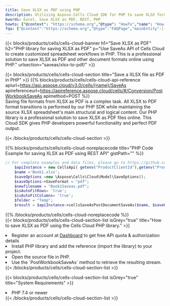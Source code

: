 ```yaml
---
title: Save XLSX as PDF using PHP 
description: Utilizing Aspose.Cells Cloud SDK for PHP to save XLSX format file as PDF format file. 
kwords: Excel, Save XLSX as PDF, REST, PHP
howto: {"@context": "https://schema.org","@type": "HowTo","name": "How to save XLSX as PDF using the Cells Cloud PHP library.","description": "How to save XLSX as PDF using the Cells Cloud PHP library.","image": {"@type": "ImageObject"},"url": "/php/saveas/xlsx-to-pdf/","step": [{ "@type": "HowToStep","name": "How to save XLSX as PDF using the Cells Cloud PHP library. step 1", "image": {"@type": "ImageObject",},"url": "/php/saveas/xlsx-to-pdf/","text": "Register an account at <a href='https://dashboard.aspose.cloud/'>Dashboard</a> to get free API quota & authorization details",},{ "@type": "HowToStep","name": "How to save XLSX as PDF using the Cells Cloud PHP library. step 1", "image": {"@type": "ImageObject",},"url": "/php/saveas/xlsx-to-pdf/","text": "Install PHP library and add the reference (import the library) to your project.",},{ "@type": "HowToStep","name": "How to save XLSX as PDF using the Cells Cloud PHP library. step 1", "image": {"@type": "ImageObject",},"url": "/php/saveas/xlsx-to-pdf/","text": "Open the source file in PHP.",},{ "@type": "HowToStep","name": "How to save XLSX as PDF using the Cells Cloud PHP library. step 1", "image": {"@type": "ImageObject",},"url": "/php/saveas/xlsx-to-pdf/","text": "Use the `PostWorkbookSaveAs` method to retrieve the resulting stream.",}, ],"supply": {"@type": "HowToSupply","name": "document"},"tool": [{"@type": "HowToTool","name": "phpstorm, Visual Studio Code, Eclipse"},{"@type": "HowToTool","name": "Aspose Cells"}],"totalTime": "PT6M"}
fqa: {"@context":"https://schema.org","@type":"FAQPage","mainEntity":[{"@type":"Question","name":"Why save file as other formats file in C# using REST API?","acceptedAnswer":{"@type":"Answer","text":"Documents are encoded in many ways, and some files may be incompatible with the software you use. To open and read such files, just save them as appropriate file formats.<br/><ol><li>Install .NET SDK and add the reference (import the library) to your project.</li><li>Open the source file in C# using REST API.</li><li>Call the PostWorkbookSaveAsRequest() method, passing an output filename with required extension.</li><li>Get the result of save as a separate file.</li></ol>"}},{"@type":"Question","name":"What file formats can I save as with your C# library?","acceptedAnswer":{"@type":"Answer","text":"We support a variety of file formats for conversion using .NET library, including XLSX, Excel, xls , PDF, CSV, HTML, Markdown, XML, PNG, JPG, TIFF, Json, TXT and many more."}},{"@type":"Question","name":"What is the maximum allowed file size for conversion using this .NET library?","acceptedAnswer":{"@type":"Answer","text":"There are no file size limits for format conversions using .NET library."}}]}
---
```



{{< blocks/products/cells/cells-cloud-banner h1="Save XLSX as PDF" h2="PHP library for saving XLSX as PDF" p="Use SaveAs API of Cells Cloud to create customized spreadsheet workflows in PHP. This is a professional solution to save XLSX as PDF and other document formats online using PHP." urlsection="saveas/xlsx-to-pdf/" >}}

{{< blocks/products/cells/cells-cloud-section  title="Save a XLSX file as PDF in PHP" >}}
{{% blocks/products/cells/cells-cloud-api-reference  apiurl=https://api.aspose.cloud/v3.0/cells/{name}/SaveAs  apireferenceurl=https://apireference.aspose.cloud/cells/#/Conversion/PostWorkbookSaveAs  apimethod=POST %}}
<br/>
Saving file formats from XLSX as PDF is a complex task. All XLSX to PDF format transitions is performed by our PHP SDK while maintaining the source XLSX spreadsheet's main structural and logical content. Our PHP library is a professional solution to save XLSX as PDF files online. This Cloud SDK gives PHP developers powerful functionality and perfect PDF output.

{{< /blocks/products/cells/cells-cloud-section >}}

{{% blocks/products/cells/cells-cloud-noreplacecode title="PHP Code Example for saving XLSX as PDF using REST API" gistPath="" %}}
  
```php
// For complete examples and data files, please go to https://github.com/aspose-cells-cloud/aspose-cells-cloud-php/
    $apiInstance = new CellsApi( getenv("ProductClientId"),getenv("ProductClientSecret") );
    $name ='Book1.xlsx';
    $saveOptions =new \Aspose\Cells\Cloud\Model\SaveOptions();
    $saveOptions->SaveFormat = "pdf";
    $newfilename = "Book1Saveas.pdf";
    $isAutoFitRows= 'true';
    $isAutoFitColumns= 'true';
    $folder = "Temp";
    $result = $apiInstance->cellsSaveAsPostDocumentSaveAs($name, $saveOptions, $newfilename,$isAutoFitRows, $isAutoFitColumns, $folder);
```
  
{{% /blocks/products/cells/cells-cloud-noreplacecode  %}}
<br/>
{{< blocks/products/cells/cells-cloud-section-list isGrey="true"  title="How to save XLSX as PDF using the Cells Cloud PHP library." >}}
<li>Register an account at <a href="https://dashboard.aspose.cloud/">Dashboard</a> to get free API quota & authorization details</li>
<li>Install PHP library and add the reference (import the library) to your project.</li>
<li>Open the source file in PHP.</li>
<li>Use the `PostWorkbookSaveAs` method to retrieve the resulting stream.</li>
{{< /blocks/products/cells/cells-cloud-section-list >}}

{{< blocks/products/cells/cells-cloud-section-list isGrey="true"  title="System Requirements" >}}
<li>PHP 7.4 or newer</li>
{{< /blocks/products/cells/cells-cloud-section-list >}}
